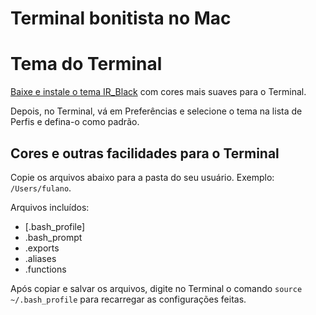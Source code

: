 # Terminal bonitista no Mac

# Tema do Terminal

[Baixe e instale o tema IR_Black](http://blog.toddwerth.com/entry_files/13/IR_Black.terminal.zip) com cores mais suaves para o Terminal.

Depois, no Terminal, vá em Preferências e selecione o tema na lista de Perfis e defina-o como padrão.

## Cores e outras facilidades para o Terminal

Copie os arquivos abaixo para a pasta do seu usuário. Exemplo: `/Users/fulano`.

Arquivos incluídos:

- [.bash_profile]
- .bash_prompt
- .exports
- .aliases
- .functions

Após copiar e salvar os arquivos, digite no Terminal o comando `source ~/.bash_profile` para recarregar
as configurações feitas.
